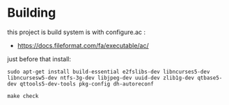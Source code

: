 # Building 
this project is build system is  with configure.ac :
- https://docs.fileformat.com/fa/executable/ac/

just before that install:
```
sudo apt-get install build-essential e2fslibs-dev libncurses5-dev libncursesw5-dev ntfs-3g-dev libjpeg-dev uuid-dev zlib1g-dev qtbase5-dev qttools5-dev-tools pkg-config dh-autoreconf
```

```
make check
```
